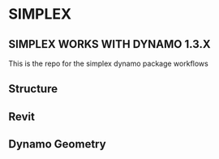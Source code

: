 # SIMPLEX
## SIMPLEX WORKS WITH DYNAMO 1.3.X
This is the repo for the simplex dynamo package workflows
## Structure
## Revit
## Dynamo Geometry
